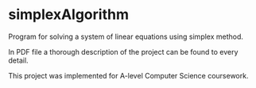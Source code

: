 # simplexAlgorithm
 Program for solving a system of linear equations using simplex method.
 
 In PDF file a thorough description of the project can be found to every detail.

 This project was implemented for A-level Computer Science coursework.
